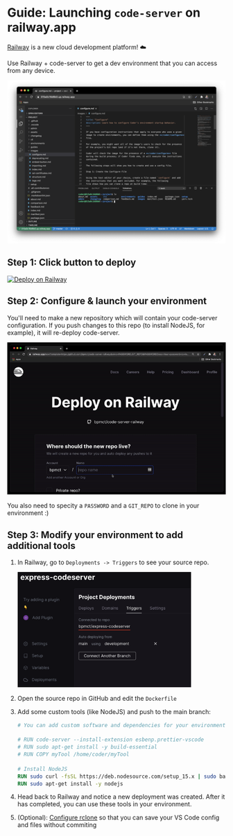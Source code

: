 # Guide: Launching `code-server` on railway.app

[Railway](https://railway.app) is a new cloud development platform! ☁️

Use Railway + code-server to get a dev environment that you can access from any device.

![code-server and railway.app](../img/code-server-railway.png)

## Step 1: Click button to deploy

[![Deploy on Railway](https://railway.app/button.svg)](https://railway.app/new?template=https%3A%2F%2Fgithub.com%2Fmward-sudo%2Fdeploy-code-server&envs=PASSWORD%2CGIT_REPO&PASSWORDDesc=Your+password+to+log+in+to+code-server+with&GIT_REPODesc=A+git+repo+to+clone+and+open+in+code-server+%28ex.+https%3A%2F%2Fgithub.com%2Fcdr%2Fdocs.git%29)

## Step 2: Configure & launch your environment

You'll need to make a new repository which will contain your code-server configuration. If you push changes to this repo (to install NodeJS, for example), it will re-deploy code-server.

<img src="../img/launch-railway.gif" alt="Connected git repo" width="650" />

You also need to specity a `PASSWORD` and a `GIT_REPO` to clone in your environment :)

## Step 3: Modify your environment to add additional tools

1. In Railway, go to `Deployments -> Triggers` to see your source repo.

   <img src="../img/railway-connected.png" alt="Connected git repo" width="400" />

1. Open the source repo in GitHub and edit the `Dockerfile`
1. Add some custom tools (like NodeJS) and push to the main branch:

   ```Dockerfile
   # You can add custom software and dependencies for your environment here. Some examples:

   # RUN code-server --install-extension esbenp.prettier-vscode
   # RUN sudo apt-get install -y build-essential
   # RUN COPY myTool /home/coder/myTool

   # Install NodeJS
   RUN sudo curl -fsSL https://deb.nodesource.com/setup_15.x | sudo bash -
   RUN sudo apt-get install -y nodejs
   ```

1. Head back to Railway and notice a new deployment was created. After it has completed, you can use these tools in your environment.

1. (Optional): [Configure rclone](https://github.com/cdr/deploy-code-server/tree/main/deploy-container#-persist-your-filesystem-with-rclone) so that you can save your VS Code config and files without commiting
